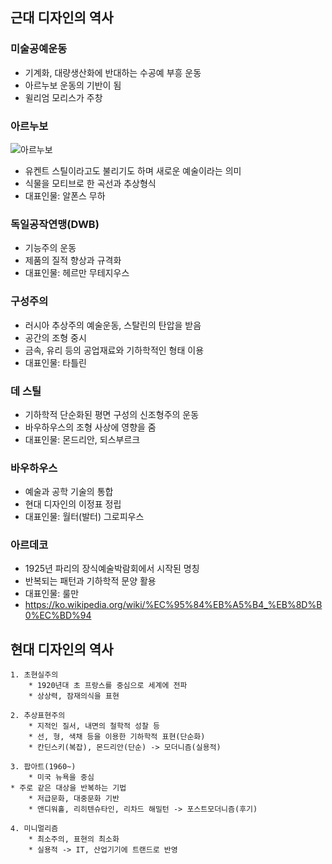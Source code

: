 ## 근대 디자인의 역사

### 미술공예운동
  - 기계화, 대량생산화에 반대하는 수공예 부흥 운동
  - 아르누보 운동의 기반이 됨
  - 윌리엄 모리스가 주창
  
### 아르누보
![아르누보](http://mblogthumb2.phinf.naver.net/MjAxNzEyMDNfNDMg/MDAxNTEyMzAzMjc4Mzk0.1NYz-fKucicQvFQvmlXlqjdke4DtYQDNPaf65RVJxtAg.gVd2Ej19vj8vpyiV2NYAJvBUQRStSYKjVdufsL7UGeEg.PNG.nunissam/%EC%8A%A4%ED%81%AC%EB%A6%B0%EC%83%B7_2017-12-03_03.47.58.png?type=w800)
  - 유켄트 스틸이라고도 불리기도 하며 새로운 예술이라는 의미
  - 식물을 모티브로 한 곡선과 추상형식
  - 대표인물: 알폰스 무하
  
### 독일공작연맹(DWB)
  - 기능주의 운동
  - 제품의 질적 향상과 규격화
  - 대표인물: 헤르만 무테지우스
  
### 구성주의
  - 러시아 추상주의 예술운동, 스탈린의 탄압을 받음
  - 공간의 조형 중시
  - 금속, 유리 등의 공업재료와 기하학적인 형태 이용
  - 대표인물: 타틀린

### 데 스틸
  - 기하학적 단순화된 평면 구성의 신조형주의 운동
  - 바우하우스의 조형 사상에 영향을 줌
  - 대표인물: 몬드리안, 되스부르크

### 바우하우스
  - 예술과 공학 기술의 통합
  - 현대 디자인의 이정표 정립
  - 대표인물: 월터(발터) 그로피우스

### 아르데코
  - 1925년 파리의 장식예술박람회에서 시작된 명칭
  - 반복되는 패턴과 기하학적 문양 활용
  - 대표인물: 룰만
  - https://ko.wikipedia.org/wiki/%EC%95%84%EB%A5%B4_%EB%8D%B0%EC%BD%94


## 현대 디자인의 역사
	1. 초현실주의
		* 1920년대 초 프랑스를 중심으로 세계에 전파
		* 상상력, 잠재의식을 표현

	2. 추상표현주의
		* 지적인 질서, 내면의 철학적 성찰 등
		* 선, 형, 색채 등을 이용한 기하학적 표현(단순화)
		* 칸딘스키(복잡), 몬드리안(단순) -> 모더니즘(실용적)

	3. 팝아트(1960~)
		* 미국 뉴욕을 중심
    * 주로 같은 대상을 반복하는 기법
		* 저급문화, 대중문화 기반
		* 앤디워홀, 리히텐슈타인, 리차드 해밀턴 -> 포스트모더니즘(후기)

	4. 미니멀리즘
		* 최소주의, 표현의 최소화
		* 실용적 -> IT, 산업기기에 트랜드로 반영
